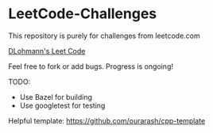 # LeetCode-Challenges
This repository is purely for challenges from leetcode.com

<a href=https://leetcode.com/DLohmann/>DLohmann's Leet Code</a>

Feel free to fork or add bugs. Progress is ongoing!

TODO:
- Use Bazel for building
- Use googletest for testing

Helpful template:
https://github.com/ourarash/cpp-template
